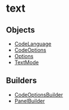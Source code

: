 # text

## Objects

 * <span class="badge object-type-enum"></span> [CodeLanguage](./object-CodeLanguage.md)
 * <span class="badge object-type-class"></span> [CodeOptions](./object-CodeOptions.md)
 * <span class="badge object-type-class"></span> [Options](./object-Options.md)
 * <span class="badge object-type-enum"></span> [TextMode](./object-TextMode.md)
## Builders

 * <span class="badge builder"></span> [CodeOptionsBuilder](./builder-CodeOptionsBuilder.md)
 * <span class="badge builder"></span> [PanelBuilder](./builder-PanelBuilder.md)
